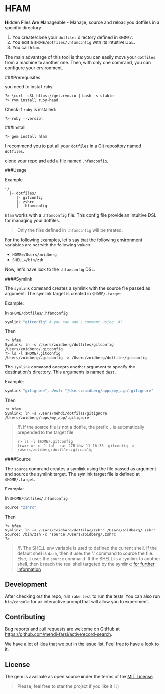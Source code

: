 # HFAM

<b>H</b>idden <b>F</b>iles <b>A</b>re <b>M</b>anageable - Manage, source and reload you dotfiles in a specific directory

1. You create/clone your `dotfiles` directory defined in `$HOME/`. 
2. You edit a `$HOME/dotfiles/.hfamconfig` with its intuitive DSL.
3. You call `hfam`.

The main advantage of this tool is that you can easily move your `dotfiles` from a machine to another one. Then, with only one command, you can configure your environment.

###Prerequisites

you need to install `ruby`:

```shell
?> \curl -sSL https://get.rvm.io | bash -s stable
?> rvm install ruby-head
```

Check if `ruby` is installed:

```shell
?> ruby --version
```

###Install

```shell
?> gem install hfam
```

I recommend you to put all your `dotfiles` in a Git repository named `dotfiles`.

clone your repo and add a file named `.hfamconfig`.

###Usage

Example

```asciidoc
~/
  |- dotfiles/
     |- gitconfig
     |- zshrc
     |- .hfamconfig
```


`hfam` works with a `.hfamconfig` file. This config file provide an intuitive DSL for managing your dotfiles.

> Only the files defined in `.hfamconfig` will be treated.

For the following examples, let's say that the following environment variables are set with the following values:

- `HOME=/Users/zoidberg`
- `SHELL=/bin/zsh`

Now, let's have look to the `.hfamconfig` DSL.

####Symlink

The `symlink` command creates a symlink with the source file passed as argument. The symlink target is created in `$HOME/.target`.

Example:

In `$HOME/dotfiles/.hfamconfig`

```ruby
symlink "gitconfig" # you can add a comment using '#'
```

Then

```shell
?> hfam
Symlink: ln -s /Users/zoidberg/dotfiles/gitconfig /Users/zoidberg/.gitconfig
?> ls -l $HOME/.gitconfig
/Users/zoidberg/.gitconfig -> /Users/zoidberg/dotfiles/gitconfig
```

The `symlink` command accepts another argument to specify the destination's directory. This arguments is named `dest`.

Example:

```ruby
symlink "gitignore", dest: "/Users/zoidberg/apps/my_app/.gitignore"
```

Then

```shell
?> hfam
Symlink: ln -s /Users/mehdi/dotfiles/gitignore /Users/zoidberg/apps/my_app/.gitignore
```

> /!\ If the source file is not a dotfile, the prefix `.` is automatically prepended to the target file
> ```shell
> ?> ls -l $HOME/.gitconfig
> lrwxr-xr-x  1 lol  cat 27B Nov 11 16:35 .gitconfig -> /Users/zoidberg/dotfiles/gitconfig
> ```

####Source

The `source` command creates a symlink using the file passed as argument and source the symlink target. The symlink target file is defined at `$HOME/.target`.

Example:

In `$HOME/dotfiles/.hfamconfig`

```ruby
source "zshrc"
```

Then

```shell
?> hfam
Symlink: ln -s /Users/zoidberg/dotfiles/zshrc /Users/zoidberg/.zshrc
Source: /bin/zsh -c 'source /Users/zoidberg/.zshrc'
?>
```


> /!\ The SHELL env variable is used to defined the current shell.
>     If the default shell is `dash`, then it uses the '.' command to source the file.
>     Else, it uses the `source` command.
>     If the SHELL is a symlink to another shell, then it reach the real shell targeted by the symlink:
>     [for further information](https://wiki.ubuntu.com/DashAsBinSh#My_production_system_has_broken_and_I_just_want_to_get_it_back_up.21)

## Development

After checking out the repo, run `rake test` to run the tests. You can also run `bin/console` for an interactive prompt that will allow you to experiment.

## Contributing

Bug reports and pull requests are welcome on GitHub at https://github.com/mehdi-farsi/activerecord-search.

We have a lot of idea that we put in the issue list. Feel free to have a look to it.

## License

The gem is available as open source under the terms of the [MIT License](http://opensource.org/licenses/MIT).

> Please, feel free to star the project if you like it ! :)
